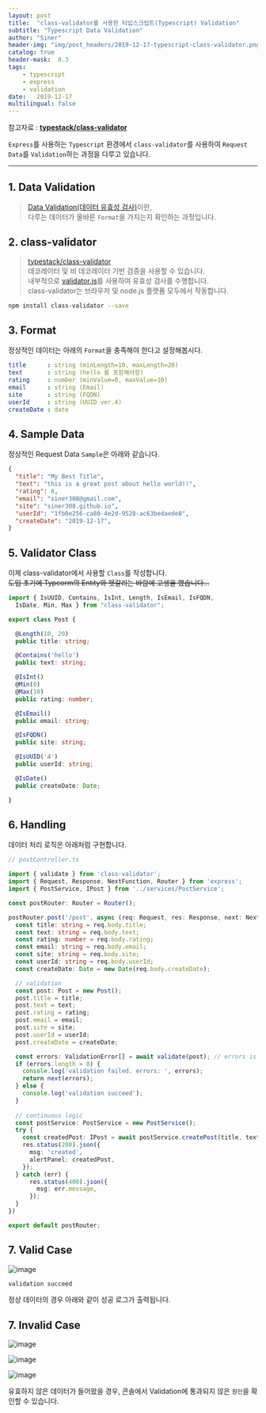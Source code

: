 ```yaml
---
layout: post
title:  "class-validator를 사용한 타입스크립트(Typescript) Validation"
subtitle: "Typescript Data Validation"
author: "Siner"
header-img: "img/post_headers/2019-12-17-typescript-class-validator.png"
catalog: true
header-mask:  0.3
tags:
    - typescript
    - express
    - validation
date:   2019-12-17
multilingual: false
---
```


참고자료 : [**typestack/class-validator**](https://github.com/typestack/class-validator)

`Express`를 사용하는 `Typescript` 환경에서 `class-validator`를 사용하여 `Request Data`를 `Validation`하는 과정을 다루고 있습니다.

---

## 1. Data Validation

>[Data Validation(데이터 유효성 검사)](https://en.wikipedia.org/wiki/Data_validation)이란,<br>
>다루는 데이터가 올바른 `Format`을 가지는지 확인하는 과정입니다.

## 2. class-validator
>[typestack/class-validator](https://github.com/typestack/class-validator)<br>
>데코레이터 및 비 데코레이터 기반 검증을 사용할 수 있습니다.<br>
>내부적으로 [validator.js](https://github.com/chriso/validator.js)를 사용하여 유효성 검사를 수행합니다.<br>
>class-validator는 브라우저 및 node.js 플랫폼 모두에서 작동합니다.

```bash
npm install class-validator --save
```

## 3. Format
정상적인 데이터는 아래의 `Format`을 충족해야 한다고 설정해봅시다.
```yaml
title      : string (minLength=10, maxLength=20)
text       : string (hello 를 포함해야함)
rating     : number (minValue=0, maxValue=10)
email      : string (Email)
site       : string (FQDN)
userId     : string (UUID ver.4)
createDate : date
```

## 4. Sample Data
정상적인 Request Data `Sample`은 아래와 같습니다.

```json
{
  "title": "My Best Title",
  "text": "this is a great post about hello world!!",
  "rating": 8,
  "email": "siner308@gmail.com",
  "site": "siner308.github.io",
  "userId": "1fb0e256-ca80-4e2d-9528-ac63bedaede8",
  "createDate": "2019-12-17",
}
```

## 5. Validator Class
이제 class-validator에서 사용할 `Class`를 작성합니다.<br>
~~도입 초기에 Typeorm의 Entity와 헷갈리는 바람에 고생을 했습니다...~~

```typescript
import { IsUUID, Contains, IsInt, Length, IsEmail, IsFQDN,
  IsDate, Min, Max } from "class-validator";

export class Post {

  @Length(10, 20)
  public title: string;

  @Contains('hello')
  public text: string;

  @IsInt()
  @Min(0)
  @Max(10)
  public rating: number;

  @IsEmail()
  public email: string;

  @IsFQDN()
  public site: string;

  @IsUUID('4')
  public userId: string;

  @IsDate()
  public createDate: Date;

}

```

## 6. Handling

데이터 처리 로직은 아래처럼 구현합니다.

```typescript
// postController.ts

import { validate } from 'class-validator';
import { Request, Response, NextFunction, Router } from 'express';
import { PostService, IPost } from '../services/PostService';

const postRouter: Router = Router();

postRouter.post('/post', async (req: Request, res: Response, next: NextFunction) => {
  const title: string = req.body.title;
  const text: string = req.body.text;
  const rating: number = req.body.rating;
  const email: string = req.body.email;
  const site: string = req.body.site;
  const userId: string = req.body.userId;
  const createDate: Date = new Date(req.body.createDate);

  // validation
  const post: Post = new Post();
  post.title = title;
  post.text = text;
  post.rating = rating;
  post.email = email;
  post.site = site;
  post.userId = userId;
  post.createDate = createDate;

  const errors: ValidationError[] = await validate(post); // errors is an array of validation errors
  if (errors.length > 0) {
    console.log('validation failed. errors: ', errors);
    return next(errors);
  } else {
    console.log('validation succeed');
  }
    
  // continuous logic
  const postService: PostService = new PostService();
  try {
    const createdPost: IPost = await postService.createPost(title, text, rating, email, site, userId, createdDate);
    res.status(200).json({
      msg: 'created',
      alertPanel: createdPost,
    });
  } catch (err) {
      res.status(400).json({
        msg: err.message,
      });
  }
})

export default postRouter;
```

## 7. Valid Case
![image](https://user-images.githubusercontent.com/34048253/71055139-e1c84c00-2197-11ea-88cb-7df60c16b8f7.png)

```bash
validation succeed
```

정상 데이터의 경우 아래와 같이 성공 로그가 출력됩니다.

## 7. Invalid Case

![image](https://user-images.githubusercontent.com/34048253/71055039-81390f00-2197-11ea-8fbe-39582a0aec75.png)

![image](https://user-images.githubusercontent.com/34048253/71055830-63b97480-219a-11ea-9dd6-d37220a25b1a.png)

![image](https://user-images.githubusercontent.com/34048253/71055071-a4fc5500-2197-11ea-89e3-b0b4dad1a0db.png)

유효하지 않은 데이터가 들어왔을 경우, 콘솔에서 Validation에 통과되지 않은 `원인`을 확인할 수 있습니다.

